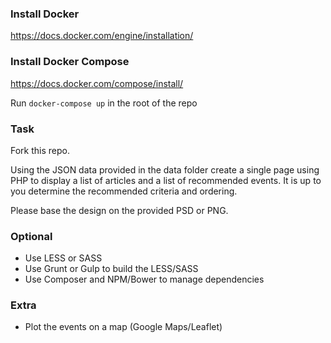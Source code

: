 ### Install Docker

https://docs.docker.com/engine/installation/

### Install Docker Compose

https://docs.docker.com/compose/install/

Run `docker-compose up` in the root of the repo

### Task

Fork this repo.

Using the JSON data provided in the data folder create a single page using PHP to display a list of articles and a list of recommended events. It is up to you determine the recommended criteria and ordering.

Please base the design on the provided PSD or PNG.

### Optional

* Use LESS or SASS
* Use Grunt or Gulp to build the LESS/SASS
* Use Composer and NPM/Bower to manage dependencies

### Extra

* Plot the events on a map (Google Maps/Leaflet)
